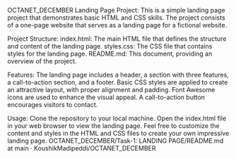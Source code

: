 OCTANET_DECEMBER
Landing Page Project:
This is a simple landing page project that demonstrates basic HTML and CSS skills. The project consists of a one-page website that serves as a landing page for a fictional website.

Project Structure:
index.html: The main HTML file that defines the structure and content of the landing page.
styles.css: The CSS file that contains styles for the landing page.
README.md: This document, providing an overview of the project.

Features:
The landing page includes a header, a section with three features, a call-to-action section, and a footer.
Basic CSS styles are applied to create an attractive layout, with proper alignment and padding.
Font Awesome icons are used to enhance the visual appeal.
A call-to-action button encourages visitors to contact.

Usage:
Clone the repository to your local machine.
Open the index.html file in your web browser to view the landing page.
Feel free to customize the content and styles in the HTML and CSS files to create your own impressive landing page.
OCTANET_DECEMBER/Task-1: LANDING PAGE/README.md at main · KoushikMadipeddi/OCTANET_DECEMBER
